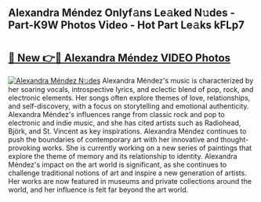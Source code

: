 ## Alexandra Méndez Onlyf𝚊ns Le𝚊ked N𝚞des - Part-K9W Photos Video - Hot Part Le𝚊ks kFLp7

# <h2><a href="http://ac43177.deff.icu/?id=Alexandra+M%c3%a9ndez">🔗 New 👉🔴 Alexandra Méndez VIDEO Photos</a></h2>

[![Alexandra Méndez N𝚞des](https://i.imgur.com/rIISA9y.gif)](http://ac43177.deff.icu/?id=Alexandra+M%c3%a9ndez)
Alexandra Méndez's music is characterized by her soaring vocals, introspective lyrics, and eclectic blend of pop, rock, and electronic elements. Her songs often explore themes of love, relationships, and self-discovery, with a focus on storytelling and emotional authenticity. Alexandra Méndez's influences range from classic rock and pop to electronic and indie music, and she has cited artists such as Radiohead, Björk, and St. Vincent as key inspirations. Alexandra Méndez continues to push the boundaries of contemporary art with her innovative and thought-provoking works. She is currently working on a new series of paintings that explore the theme of memory and its relationship to identity. Alexandra Méndez's impact on the art world is significant, as she continues to challenge traditional notions of art and inspire a new generation of artists. Her works are now featured in museums and private collections around the world, and her influence is felt far beyond the art world.
